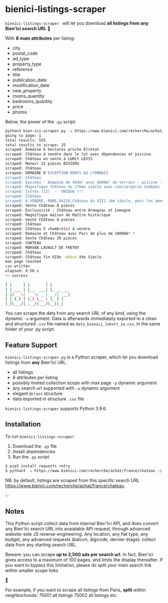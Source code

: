 # bienici-listings-scraper

`bienici-listings-scraper ` will let you download **all listings from any Bien'Ici search URL** 💛

With **8 main attributes** per listing: 

* city
* postal_code
* ad_type
* property_type
* reference
* title
* publication_date
* modification_date
* new_property
* rooms_quantity
* bedrooms_quantity
* price
* photos

Below, the power of the `.py` script: 

```bash
python3 bien-ici-scraper.py -u https://www.bienici.com/recherche/achat/france/chateau -p 1  
going to page: 1
total results: 555
total results to scrape: 25
scraped: Domaine 6 hectares proche Etretat
scraped: Château à vendre dans le lot avec dépendances et piscine.
scraped: Château en vente à LURCY LEVIS
scraped: Manoir 15 pièces BIVIERS
scraped: Château
scraped: DOMAINE D'EXCEPTION MONTS DU LYONNAIS
scraped: Château
scraped: Eyzines - Domaine de 463m² avec 6800m² de terrain - piscine - dépendance
scraped: Magnifique Château du 17ème siècle avec conciergerie indépen
scraped: Istres (13)  -  UNIQUE !!!
scraped: Château
scraped: A VENDRE, RARE,04210,Château du XIII ièm siècle, pour les amoureux de l' AUTHENTICITE !
scraped: Vente Château 8 pièces
scraped: Exclusivité : Château entre Armagnac et Lomagne
scraped: Magnifique maison de Maître historique
scraped: Vente Château 8 pièces
scraped: Château
scraped: Château 5 chambre(s) à vendre
scraped: Domaine et Château avec Parc de plus de 18000m² !
scraped: Vente Château 29 pièces
scraped: CHATEAU
scraped: MORVAN LAVAULT DE FRETOY
scraped: Château
scraped: Château fin XIXe -début XXe Siècle
max page reached
csv written
elapsed: 0.50 s
~~ success
_       _         _            
| |     | |       | |          
| | ___ | |__  ___| |_ __ __  
| |/ _ \| '_ \/ __| __/| '__|
| | (_) | |_) \__ \ |_ | |  
|_|\___/|_.__/|___/\__||_|  

```

You can scrape the data from any search URL of any kind, using the dynamic `-u` argument. Data is afterwards immediately exported to a clean and structured `.csv` file named as `data_bienici_lobstr_io.csv`, in the same folder of your .py script.

## Feature Support

`bienici-listings-scraper.py` is a Python scraper, which let you download listings from **any** Bien'Ici URL.

* all listings
* 8 attributes per listing
* possibly limited collection scope with max page `-p` dynamic argument
* any search url supported with `-u` dynamic argument
* elegant `@class` structure
* data exported in structure `.csv` file

`bienici-listings-scraper` supports Python 3.9.6.

## Installation

To run `bienici-listings-scraper`:

1. Download the `.py` file
2. Install dependencies
3. Run the `.py` script

```bash
$ pip3 install requests retry
$ python3 -u https://www.bienici.com/recherche/achat/france/chateau -p 1 bienici-listings-scraper.py
```

NB: by default, listings are scraped from this specific search URL https://www.bienici.com/recherche/achat/france/chateau.

✨

## Notes

This Python script collect data from internal Bien'Ici API, and does convert any Bien'Ici search URL into avaialable API request, through advanced website-side JS reverse-engineering. Any location, any flat type, any budget, any advanced requests (balcon, digicode, dernier étage): collect data from any starting search URL.

Beware: you can scrape __up to 2,500 ads per search url__. In fact, Bien'ici gives access to a maximum of 100 pages, and limits the display thereafter.
If you want to bypass this limitation, please do split your main search link within smaller scope links

💇

For example, if you want to scrape all listings from Paris, **split** within neighborhoods: 
75001 all listings
75002 all listings
etc.

